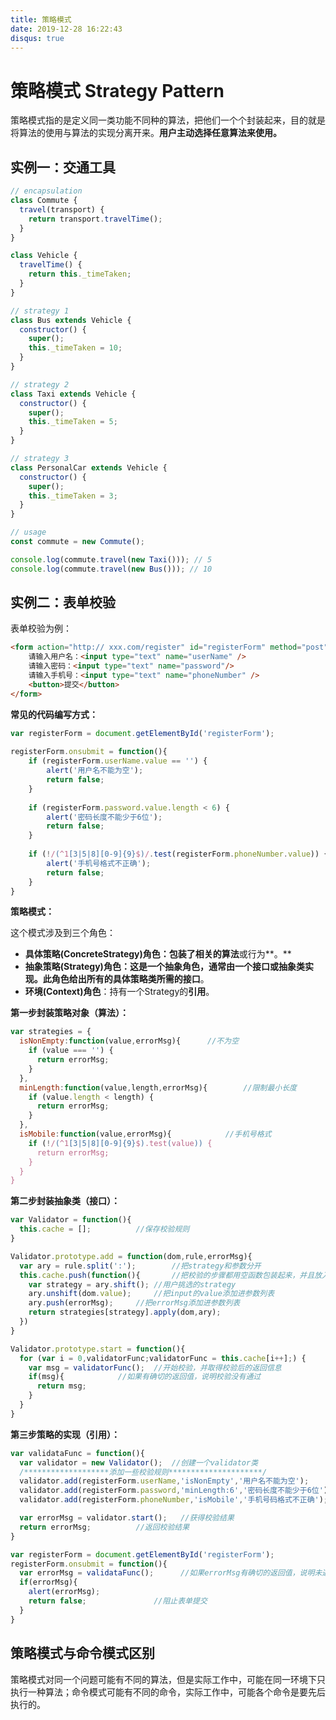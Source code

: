 ```yaml
---
title: 策略模式
date: 2019-12-28 16:22:43
disqus: true
---
```


# 策略模式 Strategy Pattern

策略模式指的是定义同一类功能不同种的算法，把他们一个个封装起来，目的就是将算法的使用与算法的实现分离开来。**用户主动选择任意算法来使用。**

## 实例一：交通工具

```javascript
// encapsulation
class Commute {
  travel(transport) {
    return transport.travelTime();
  }
}

class Vehicle {
  travelTime() {
    return this._timeTaken;
  }
}

// strategy 1
class Bus extends Vehicle {
  constructor() {
    super();
    this._timeTaken = 10;
  }
}

// strategy 2
class Taxi extends Vehicle {
  constructor() {
    super();
    this._timeTaken = 5;
  }
}

// strategy 3
class PersonalCar extends Vehicle {
  constructor() {
    super();
    this._timeTaken = 3;
  }
}

// usage
const commute = new Commute();

console.log(commute.travel(new Taxi())); // 5
console.log(commute.travel(new Bus())); // 10
```

## 实例二：表单校验

表单校验为例：

```html
<form action="http:// xxx.com/register" id="registerForm" method="post">
    请输入用户名：<input type="text" name="userName" />
    请输入密码：<input type="text" name="password"/>
    请输入手机号：<input type="text" name="phoneNumber" />
    <button>提交</button>
</form>
```

**常见的代码编写方式：**

```javascript
var registerForm = document.getElementById('registerForm');
	
registerForm.onsubmit = function(){
    if (registerForm.userName.value == '') {
        alert('用户名不能为空');
        return false;
    }
		
    if (registerForm.password.value.length < 6) {
        alert('密码长度不能少于6位');
        return false;
    }
		
    if (!/(^1[3|5|8][0-9]{9}$)/.test(registerForm.phoneNumber.value)) {
        alert('手机号格式不正确');
        return false;
    }
}
```

**策略模式：**

这个模式涉及到三个角色：

- **具体策略(ConcreteStrategy)角色：**包装了相关的**算法**或行为**。**
- **抽象策略(Strategy)角色：**这是一个抽象角色，通常由一个接口或抽象类实现。此角色给出所有的具体策略类所需的**接口**。
- **环境(Context)角色**：持有一个Strategy的**引用**。

**第一步封装策略对象（算法）：**

```javascript
var strategies = {
  isNonEmpty:function(value,errorMsg){		//不为空
    if (value === '') {
      return errorMsg;
    }
  },
  minLength:function(value,length,errorMsg){		//限制最小长度
    if (value.length < length) {
      return errorMsg;
    }
  },
  isMobile:function(value,errorMsg){			//手机号格式
    if (!/(^1[3|5|8][0-9]{9}$).test(value)) {
      return errorMsg;
    }
  }
}
```

**第二步封装抽象类（接口）：**

```javascript
var Validator = function(){
  this.cache = [];			//保存校验规则
}

Validator.prototype.add = function(dom,rule,errorMsg){
  var ary = rule.split(':');		//把strategy和参数分开
  this.cache.push(function(){		//把校验的步骤都用空函数包装起来，并且放入cache
    var strategy = ary.shift();	//用户挑选的strategy
    ary.unshift(dom.value);		//把input的value添加进参数列表
    ary.push(errorMsg);		//把errorMsg添加进参数列表
    return strategies[strategy].apply(dom,ary);
  })		
}

Validator.prototype.start = function(){
  for (var i = 0,validatorFunc;validatorFunc = this.cache[i++];) {
    var msg = validatorFunc(); 	//开始校验，并取得校验后的返回信息
    if(msg){			//如果有确切的返回值，说明校验没有通过
      return msg;
    }
  }
}
```

**第三步策略的实现（引用）：**

```javascript
var validataFunc = function(){
  var validator = new Validator();	//创建一个validator类
  /*******************添加一些校验规则*********************/
  validator.add(registerForm.userName,'isNonEmpty','用户名不能为空');
  validator.add(registerForm.password,'minLength:6','密码长度不能少于6位');
  validator.add(registerForm.phoneNumber,'isMobile','手机号码格式不正确');

  var errorMsg = validator.start();   //获得校验结果
  return errorMsg; 		    //返回校验结果
}

var registerForm = document.getElementById('registerForm');
registerForm.onsubmit = function(){
  var errorMsg = validataFunc();      //如果errorMsg有确切的返回值，说明未通过校验
  if(errorMsg){
    alert(errorMsg);
    return false;	            //阻止表单提交
  }
}
```

## 策略模式与命令模式区别

策略模式对同一个问题可能有不同的算法，但是实际工作中，可能在同一环境下只执行一种算法；命令模式可能有不同的命令，实际工作中，可能各个命令是要先后执行的。